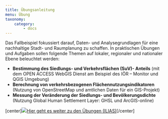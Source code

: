 ```yaml
---
title: Übungsanleitung
menu: Übung
taxonomy:
    category:
        - docs
---
```


Das Fallbeispiel fokussiert darauf, Daten- und Analysegrundlagen für eine nachhaltige Stadt- und Raumplanung zu schaffen. In praktischen Übungen und Aufgaben sollen folgende Themen auf lokaler, regionaler und nationaler Ebene beleuchtet werden:

*	**Bestimmung des Siedlungs- und Verkehrsflächen (SuV)- Anteils** (mit dem OPEN ACCESS WebGIS Dienst am Beispiel des IÖR – Monitor und QGIS Umgebung)
*	**Berechnung von verkehrsbezogenen Flächennutzungsindikatoren** (Nutzung von OpenStreetMap und amtlichen Daten für ein GIS-Projekt)
*	**Messung der Veränderung der Siedlungs- und Bevölkerungsdichte** (Nutzung Global Human Settlement Layer: GHSL und ArcGIS-online)


[center]<a href="https://ilias.opengeoedu.de/ilias/goto.php?target=cat_130&client_id=opengeoedu" markdown="1" target="_blank">![](/images/exercise.png?resize=200,200)Hier geht es weiter zu den Übungen (ILIAS)</a>[/center]
